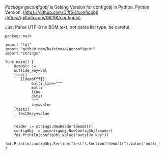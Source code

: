 *Package goconfigobj* is Golang Version for configobj in Python.
Python Version: [https://github.com/DiffSK/configobj](https://github.com/DiffSK/configobj)

Just Parse UTF-8 no BOM text, not parse list type, be careful.

```Golang
package main

import "fmt"
import "github.com/kaixinmao/goconfigobj"
import "strings"

func main() {
	demoStr := `
    outside_key=val
    [test]
       [[demofff]]
            multi_line="""
            multi
            line
            data!
            """
            key=value
    [test2]
      test2key=value
    `

	reader := strings.NewReader(demoStr)
	configObj := goconfigobj.NewConfigObj(reader)
	fmt.Println(configObj.Value("outside_key"))
	fmt.Println(configObj.Section("test").Section("demofff").Value("multi_line"))
}
```